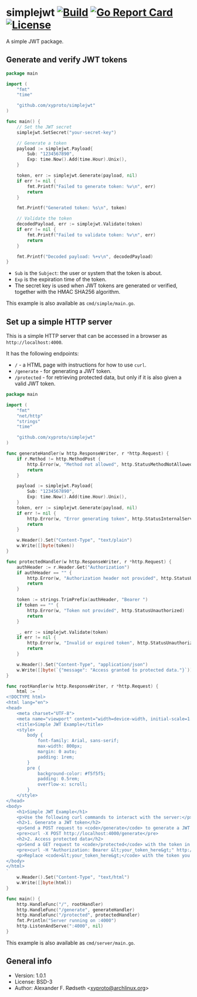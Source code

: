 # simplejwt [![Build](https://github.com/xyproto/simplejwt/actions/workflows/build.yml/badge.svg)](https://github.com/xyproto/simplejwt/actions/workflows/build.yml) [![Go Report Card](https://goreportcard.com/badge/github.com/xyproto/simplejwt)](https://goreportcard.com/report/github.com/xyproto/simplejwt) [![License](https://img.shields.io/badge/license-BSD-green.svg?style=flat)](https://raw.githubusercontent.com/xyproto/simplejwt/main/LICENSE)

A simple JWT package.

## Generate and verify JWT tokens

```go
package main

import (
    "fmt"
    "time"

    "github.com/xyproto/simplejwt"
)

func main() {
    // Set the JWT secret
    simplejwt.SetSecret("your-secret-key")

    // Generate a token
    payload := simplejwt.Payload{
        Sub: "1234567890",
        Exp: time.Now().Add(time.Hour).Unix(),
    }

    token, err := simplejwt.Generate(payload, nil)
    if err != nil {
        fmt.Printf("Failed to generate token: %v\n", err)
        return
    }

    fmt.Printf("Generated token: %s\n", token)

    // Validate the token
    decodedPayload, err := simplejwt.Validate(token)
    if err != nil {
        fmt.Printf("Failed to validate token: %v\n", err)
        return
    }

    fmt.Printf("Decoded payload: %+v\n", decodedPayload)
}
```

* `Sub` is the `Subject`: the user or system that the token is about.
* `Exp` is the expiration time of the token.
* The secret key is used when JWT tokens are generated or verified, together with the HMAC SHA256 algorithm.

This example is also available as `cmd/simple/main.go`.

## Set up a simple HTTP server

This is a simple HTTP server that can be accessed in a browser as `http://localhost:4000`.

It has the following endpoints:

* `/` - a HTML page with instructions for how to use `curl`.
* `/generate`  - for generating a JWT token.
* `/protected` - for retrieving protected data, but only if it is also given a valid JWT token.

```go
package main

import (
    "fmt"
    "net/http"
    "strings"
    "time"

    "github.com/xyproto/simplejwt"
)

func generateHandler(w http.ResponseWriter, r *http.Request) {
    if r.Method != http.MethodPost {
        http.Error(w, "Method not allowed", http.StatusMethodNotAllowed)
        return
    }

    payload := simplejwt.Payload{
        Sub: "1234567890",
        Exp: time.Now().Add(time.Hour).Unix(),
    }
    token, err := simplejwt.Generate(payload, nil)
    if err != nil {
        http.Error(w, "Error generating token", http.StatusInternalServerError)
        return
    }

    w.Header().Set("Content-Type", "text/plain")
    w.Write([]byte(token))
}

func protectedHandler(w http.ResponseWriter, r *http.Request) {
    authHeader := r.Header.Get("Authorization")
    if authHeader == "" {
        http.Error(w, "Authorization header not provided", http.StatusUnauthorized)
        return
    }

    token := strings.TrimPrefix(authHeader, "Bearer ")
    if token == "" {
        http.Error(w, "Token not provided", http.StatusUnauthorized)
        return
    }

    _, err := simplejwt.Validate(token)
    if err != nil {
        http.Error(w, "Invalid or expired token", http.StatusUnauthorized)
        return
    }

    w.Header().Set("Content-Type", "application/json")
    w.Write([]byte(`{"message": "Access granted to protected data."}`))
}

func rootHandler(w http.ResponseWriter, r *http.Request) {
    html := `
<!DOCTYPE html>
<html lang="en">
<head>
    <meta charset="UTF-8">
    <meta name="viewport" content="width=device-width, initial-scale=1.0">
    <title>Simple JWT Example</title>
    <style>
        body {
            font-family: Arial, sans-serif;
            max-width: 800px;
            margin: 0 auto;
            padding: 1rem;
        }
        pre {
            background-color: #f5f5f5;
            padding: 0.5rem;
            overflow-x: scroll;
        }
    </style>
</head>
<body>
    <h1>Simple JWT Example</h1>
    <p>Use the following curl commands to interact with the server:</p>
    <h2>1. Generate a JWT token</h2>
    <p>Send a POST request to <code>/generate</code> to generate a JWT token:</p>
    <pre>curl -X POST http://localhost:4000/generate</pre>
    <h2>2. Access protected data</h2>
    <p>Send a GET request to <code>/protected</code> with the token in the Authorization header to access protected data:</p>
    <pre>curl -H "Authorization: Bearer &lt;your_token_here&gt;" http://localhost:4000/protected</pre>
    <p>Replace <code>&lt;your_token_here&gt;</code> with the token you received from the previous command.</p>
</body>
</html>
`
    w.Header().Set("Content-Type", "text/html")
    w.Write([]byte(html))
}

func main() {
    http.HandleFunc("/", rootHandler)
    http.HandleFunc("/generate", generateHandler)
    http.HandleFunc("/protected", protectedHandler)
    fmt.Println("Server running on :4000")
    http.ListenAndServe(":4000", nil)
}
```

This example is also available as `cmd/server/main.go`.

## General info

* Version: 1.0.1
* License: BSD-3
* Author: Alexander F. Rødseth &lt;xyproto@archlinux.org&gt;
